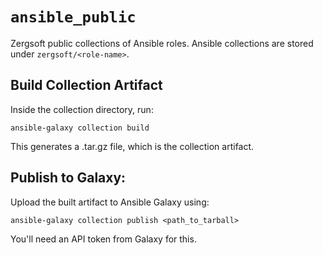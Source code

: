 # `ansible_public`

Zergsoft public collections of Ansible roles.
Ansible collections are stored under `zergsoft/<role-name>`.

## Build Collection Artifact
Inside the collection directory, run:

    ansible-galaxy collection build 

This generates a .tar.gz file, which is the collection artifact.

## Publish to Galaxy:
Upload the built artifact to Ansible Galaxy using:

    ansible-galaxy collection publish <path_to_tarball>

You'll need an API token from Galaxy for this.
